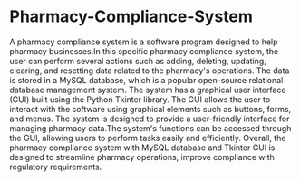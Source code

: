 # Pharmacy-Compliance-System
A pharmacy compliance system is a software program designed to help pharmacy businesses.In this specific pharmacy compliance system, the user can perform several actions such as adding, deleting, updating, clearing, and resetting data related to the pharmacy's operations. The data is stored in a MySQL database, which is a popular open-source relational database management system.
The system has a graphical user interface (GUI) built using the Python Tkinter library. The GUI allows the user to interact with the software using graphical elements such as buttons, forms, and menus.
The system is designed to provide a user-friendly interface for managing pharmacy data.The system's functions can be accessed through the GUI, allowing users to perform tasks easily and efficiently.
Overall, the pharmacy compliance system with MySQL database and Tkinter GUI is designed to streamline pharmacy operations, improve compliance with regulatory requirements.
